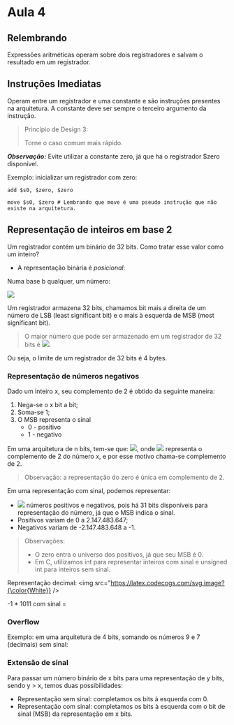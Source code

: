 # Aula 4

## Relembrando

Expressões aritméticas operam sobre dois registradores e salvam o resultado em um registrador.

## Instruções Imediatas

Operam entre um registrador e uma constante e são instruções presentes na arquitetura. A constante deve ser sempre o terceiro argumento da instrução.

> Princípio de Design 3:
>
> Torne o caso comum mais rápido.

**_Observação:_** Evite utilizar a constante zero, já que há o registrador $zero disponível.

Exemplo: inicializar um registrador com zero:

`add $s0, $zero, $zero`

`move $s0, $zero # Lembrando que move é uma pseudo instrução que não existe na arquitetura.`

## Representação de inteiros em base 2

Um registrador contém um binário de 32 bits. Como tratar esse valor como um inteiro?

- A representação binária é _posicional_:

Numa base b qualquer, um número:

<img src="https://latex.codecogs.com/svg.image?{\color{White}&space;xyzw=x\cdot&space;b^3&space;&plus;&space;y\cdot&space;b^2&space;&plus;&space;z&space;\cdot&space;b^1&space;&plus;&space;w\cdot&space;b^0}" />

Um registrador armazena 32 bits, chamamos bit mais a direita de um número de LSB (least significant bit) e o mais à esquerda de MSB (most significant bit). 

> O maior número que pode ser armazenado em um registrador de 32 bits é <img src="https://latex.codecogs.com/svg.image?{\color{White}2^{32}-1}" />. 

Ou seja, o limite de um registrador de 32 bits é 4 bytes. 

### Representação de números negativos

Dado um inteiro x, seu complemento de 2 é obtido da seguinte maneira:
1. Nega-se o x bit a bit;
2. Soma-se 1; 
3. O MSB representa o sinal
    - 0 - positivo
    - 1 - negativo

Em uma arquitetura de n bits, tem-se que: <img src="https://latex.codecogs.com/svg.image?{\color{White}\overline{x}=2^{n}-x}" />, onde <img src="https://latex.codecogs.com/svg.image?{\color{White}\overline{x}}"/> representa o complemento de 2 do número x, e por esse motivo chama-se complemento de 2. 

> Observação: a representação do zero é única em complemento de 2. 

Em uma representação com sinal, podemos representar:
- <img src="https://latex.codecogs.com/svg.image?{\color{White}2^{31}=2.147.483.647}" /> números positivos e negativos, pois há 31 bits disponíveis para representação do número, já que o MSB indica o sinal. 
- Positivos variam de 0 a 2.147.483.647;
- Negativos variam de -2.147.483.648 a -1. 

> Observações: 
> - O zero entra o universo dos positivos, já que seu MSB é 0. 
> - Em C, utilizamos int para representar inteiros com sinal e unsigned int para inteiros sem sinal. 

Representação decimal: 
<img src="https://latex.codecogs.com/svg.image?{\color{White}} />

-1 * 
1011 com sinal = 

### Overflow 

Exemplo: em uma arquitetura de 4 bits, somando os números 9 e 7 (decimais) sem sinal: 


### Extensão de sinal 

Para passar um número binário de x bits para uma representação de y bits, sendo y > x, temos duas possibilidades:

- Representação sem sinal: completamos os bits à esquerda com 0. 
- Representação com sinal: completamos os bits à esquerda com o bit de sinal (MSB) da representação em x bits. 
